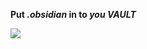**Put _.obsidian_ in to _you VAULT_**

<img align="center" src="https://github.com/ashie74/obsidian-dotfile/blob/main/2025-04-12-160819_hyprshot.png">
